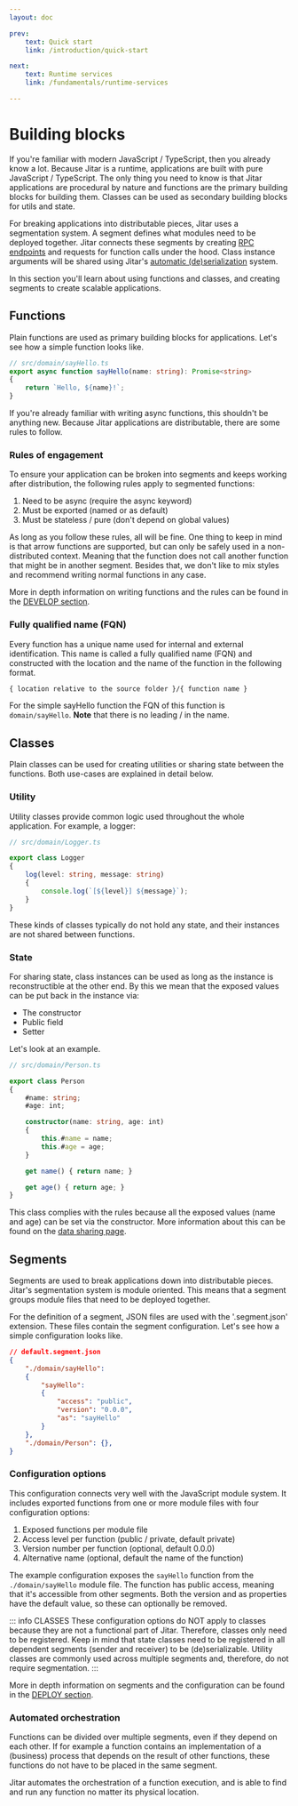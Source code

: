 ```yaml
---
layout: doc

prev:
    text: Quick start
    link: /introduction/quick-start

next:
    text: Runtime services
    link: /fundamentals/runtime-services

---
```


# Building blocks

If you're familiar with modern JavaScript / TypeScript, then you already know a lot. Because Jitar is a runtime, applications are built with pure JavaScript / TypeScript. The only thing you need to know is that Jitar applications are procedural by nature and functions are the primary building blocks for building them. Classes can be used as secondary building blocks for utils and state.

For breaking applications into distributable pieces, Jitar uses a segmentation system. A segment defines what modules need to be deployed together. Jitar connects these segments by creating [RPC endpoints](../integrate/rpc-api) and requests for function calls under the hood. Class instance arguments will be shared using Jitar's [automatic (de)serialization](../develop/data-sharing#automatic-de-serialization) system.

In this section you'll learn about using functions and classes, and creating segments to create scalable applications.

## Functions

Plain functions are used as primary building blocks for applications. Let's see how a simple function looks like.

```ts
// src/domain/sayHello.ts
export async function sayHello(name: string): Promise<string>
{
    return `Hello, ${name}!`;
}
```

If you're already familiar with writing async functions, this shouldn't be anything new. Because Jitar applications are distributable, there are some rules to follow.

### Rules of engagement

To ensure your application can be broken into segments and keeps working after distribution, the following rules apply to segmented functions:

1. Need to be async (require the async keyword)
1. Must be exported (named or as default)
1. Must be stateless / pure (don't depend on global values)

As long as you follow these rules, all will be fine. One thing to keep in mind is that arrow functions are supported, but can only be safely used in a non-distributed context. Meaning that the function does not call another function that might be in another segment. Besides that, we don't like to mix styles and recommend writing normal functions in any case.

More in depth information on writing functions and the rules can be found in the [DEVELOP section](../develop/writing-functions).

### Fully qualified name (FQN)

Every function has a unique name used for internal and external identification. This name is called a fully qualified name (FQN) and constructed with the location and the name of the function in the following format.

```txt
{ location relative to the source folder }/{ function name }
```

For the simple sayHello function the FQN of this function is `domain/sayHello`. **Note** that there is no leading / in the name.

## Classes

Plain classes can be used for creating utilities or sharing state between the functions. Both use-cases are explained in detail below.

### Utility

Utility classes provide common logic used throughout the whole application. For example, a logger:

```ts
// src/domain/Logger.ts

export class Logger
{
    log(level: string, message: string)
    {
        console.log(`[${level}] ${message}`);
    }
}
```

These kinds of classes typically do not hold any state, and their instances are not shared between functions.

### State

For sharing state, class instances can be used as long as the instance is reconstructible at the other end. By this we mean that the exposed values can be put back in the instance via:

* The constructor
* Public field
* Setter

Let's look at an example.

```ts
// src/domain/Person.ts

export class Person
{
    #name: string;
    #age: int;

    constructor(name: string, age: int)
    {
        this.#name = name;
        this.#age = age;
    }

    get name() { return name; }

    get age() { return age; }
}
```

This class complies with the rules because all the exposed values (name and age) can be set via the constructor. More information about this can be found on the [data sharing page](../develop/data-sharing).

## Segments

Segments are used to break applications down into distributable pieces. Jitar's segmentation system is module oriented. This means that a segment groups module files that need to be deployed together.

For the definition of a segment, JSON files are used with the '.segment.json' extension. These files contain the segment configuration. Let's see how a simple configuration looks like.

```json
// default.segment.json
{
    "./domain/sayHello":
    {
        "sayHello":
        {
            "access": "public",
            "version": "0.0.0",
            "as": "sayHello"
        }
    },
    "./domain/Person": {},
}
```

### Configuration options

This configuration connects very well with the JavaScript module system. It includes exported functions from one or more module files with four configuration options:

1. Exposed functions per module file
1. Access level per function (public / private, default private)
1. Version number per function (optional, default 0.0.0)
1. Alternative name (optional, default the name of the function)

The example configuration exposes the `sayHello` function from the `./domain/sayHello` module file. The function has public access, meaning that it's accessible from other segments. Both the version and as properties have the default value, so these can optionally be removed.

::: info CLASSES
These configuration options do NOT apply to classes because they are not a functional part of Jitar. Therefore, classes only need to be registered. Keep in mind that state classes need to be registered in all dependent segments (sender and receiver) to be (de)serializable. Utility classes are commonly used across multiple segments and, therefore, do not require segmentation.
:::

More in depth information on segments and the configuration can be found in the [DEPLOY section](../deploy/segmentation).

### Automated orchestration

Functions can be divided over multiple segments, even if they depend on each other. If for example a function contains an implementation of a (business) process that depends on the result of other functions, these functions do not have to be placed in the same segment.

Jitar automates the orchestration of a function execution, and is able to find and run any function no matter its physical location.
